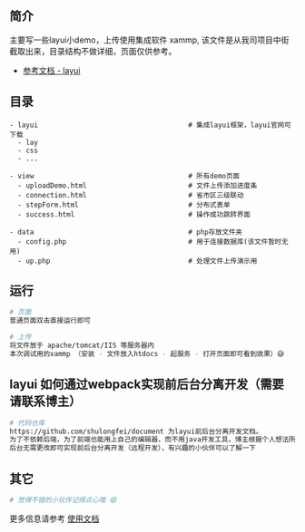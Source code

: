 
## 简介

主要写一些layui小demo，上传使用集成软件 xammp, 该文件是从我司项目中街截取出来，目录结构不做详细，页面仅供参考。

- [参考文档 - layui](http://www.layui.com)

## 目录
```
- layui                                     # 集成layui框架，layui官网可下载
  - lay
  - css
  - ...                          

- view                                      # 所有demo页面
  - uploadDemo.html                         # 文件上传添加进度条
  - connection.html                         # 省市区三级联动
  - stepForm.html                           # 分布式表单
  - success.html                            # 操作成功跳转界面

- data                                      # php存放文件夹
  - config.php                              # 用于连接数据库(该文件暂时无用)
  - up.php                                  # 处理文件上传演示用

```

## 运行
```bash
# 页面
普通页面双击直接运行即可

# 上传
将文件放于 apache/tomcat/IIS 等服务器内 
本次调试用的xammp （安装 - 文件放入htdocs - 起服务 - 打开页面即可看到效果）😅

```

## layui 如何通过webpack实现前后台分离开发（需要请联系博主）
```bash
# 代码仓库
https://github.com/shulongfei/document 为layui前后台分离开发文档。
为了不依赖后端，为了前端也能用上自己的编辑器，而不用java开发工具，博主根据个人想法所建。
后台无需更改即可实现前后台分离开发（远程开发），有兴趣的小伙伴可以了解一下
```

## 其它
```bash
# 觉得不错的小伙伴记得点心哦 😄

```

更多信息请参考 [使用文档](http://www.layui.com)


